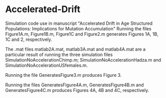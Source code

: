 # Accelerated-Drift
Simulation code use in manuscript "Accelerated Drift in Age Structured Populations: Implications for Mutation Accumulation"
Running the files Figure1A.m, Figure1B.m, Figure1C and Figure2.m generates Figures 1A, 1B, 1C and 2, respectively.

The .mat files matlab2A.mat, matlab3A.mat and matlab4A.mat are a particular result of running 
the three simulation files SimulationNoAccelerationChimp.m; SimulationNoAccelerationHadza.m and SimulationNoAccelerationUSfemales.m.

Running the file GeneratesFigure3.m produces Figure 3.

Running the files GeneratesFigure4A.m, GeneratesFigure4B.m and GeneratesFigure4C.m
produces Figures 4A, 4B and 4C, respectively.
